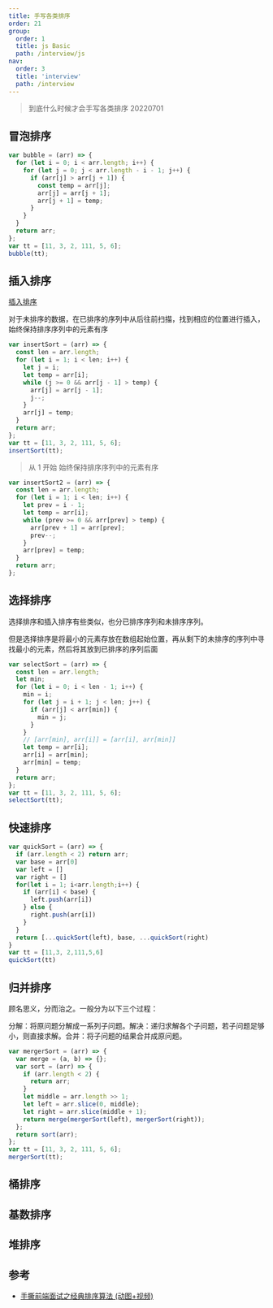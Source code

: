 ```yaml
---
title: 手写各类排序
order: 21
group:
  order: 1
  title: js Basic
  path: /interview/js
nav:
  order: 3
  title: 'interview'
  path: /interview
---
```


> 到底什么时候才会手写各类排序 20220701

## 冒泡排序

```js
var bubble = (arr) => {
  for (let i = 0; i < arr.length; i++) {
    for (let j = 0; j < arr.length - i - 1; j++) {
      if (arr[j] > arr[j + 1]) {
        const temp = arr[j];
        arr[j] = arr[j + 1];
        arr[j + 1] = temp;
      }
    }
  }
  return arr;
};
var tt = [11, 3, 2, 111, 5, 6];
bubble(tt);
```

## 插入排序

[插入排序](https://segmentfault.com/img/bVDcJz)

对于未排序的数据，在已排序的序列中从后往前扫描，找到相应的位置进行插入，始终保持排序序列中的元素有序

```js
var insertSort = (arr) => {
  const len = arr.length;
  for (let i = 1; i < len; i++) {
    let j = i;
    let temp = arr[i];
    while (j >= 0 && arr[j - 1] > temp) {
      arr[j] = arr[j - 1];
      j--;
    }
    arr[j] = temp;
  }
  return arr;
};
var tt = [11, 3, 2, 111, 5, 6];
insertSort(tt);
```

> 从 1 开始 始终保持排序序列中的元素有序

```js
var insertSort2 = (arr) => {
  const len = arr.length;
  for (let i = 1; i < len; i++) {
    let prev = i - 1;
    let temp = arr[i];
    while (prev >= 0 && arr[prev] > temp) {
      arr[prev + 1] = arr[prev];
      prev--;
    }
    arr[prev] = temp;
  }
  return arr;
};
```

## 选择排序

选择排序和插入排序有些类似，也分已排序序列和未排序序列。

但是选择排序是将最小的元素存放在数组起始位置，再从剩下的未排序的序列中寻找最小的元素，然后将其放到已排序的序列后面

```js
var selectSort = (arr) => {
  const len = arr.length;
  let min;
  for (let i = 0; i < len - 1; i++) {
    min = i;
    for (let j = i + 1; j < len; j++) {
      if (arr[j] < arr[min]) {
        min = j;
      }
    }
    // [arr[min], arr[i]] = [arr[i], arr[min]]
    let temp = arr[i];
    arr[i] = arr[min];
    arr[min] = temp;
  }
  return arr;
};
var tt = [11, 3, 2, 111, 5, 6];
selectSort(tt);
```

## 快速排序

```js
var quickSort = (arr) => {
  if (arr.length < 2) return arr;
  var base = arr[0]
  var left = []
  var right = []
  for(let i = 1; i<arr.length;i++) {
    if (arr[i] < base) {
      left.push(arr[i])
    } else {
      right.push(arr[i])
    }
  }
  return [...quickSort(left), base, ...quickSort(right)
}
var tt = [11,3, 2,111,5,6]
quickSort(tt)
```

## 归并排序

顾名思义，分而治之。一般分为以下三个过程：

分解：将原问题分解成一系列子问题。解决：递归求解各个子问题，若子问题足够小，则直接求解。合并：将子问题的结果合并成原问题。

```js
var mergerSort = (arr) => {
  var merge = (a, b) => {};
  var sort = (arr) => {
    if (arr.length < 2) {
      return arr;
    }
    let middle = arr.length >> 1;
    let left = arr.slice(0, middle);
    let right = arr.slice(middle + 1);
    return merge(mergerSort(left), mergerSort(right));
  };
  return sort(arr);
};
var tt = [11, 3, 2, 111, 5, 6];
mergerSort(tt);
```

## 桶排序

## 基数排序

## 堆排序

## 参考

- [手撕前端面试之经典排序算法 (动图+视频)](https://segmentfault.com/a/1190000039294642)

